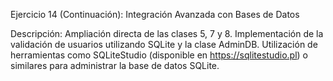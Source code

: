 Ejercicio 14 (Continuación): Integración Avanzada con Bases de Datos

Descripción:
Ampliación directa de las clases 5, 7 y 8.
Implementación de la validación de usuarios utilizando SQLite y la clase AdminDB.
Utilización de herramientas como SQLiteStudio (disponible en https://sqlitestudio.pl) o similares para administrar la base de datos SQLite.
